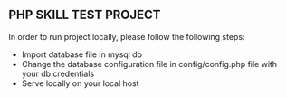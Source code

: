 <h2>PHP SKILL TEST PROJECT</h2>

In order to run project locally, please follow the following steps:

- Import database file in mysql db
- Change the database configuration file in config/config.php file with your db credentials
- Serve locally on your local host
